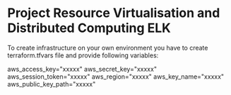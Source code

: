 # Project Resource Virtualisation and Distributed Computing ELK 

To create infrastructure on your own environment you have to create terraform.tfvars file and provide following variables: 


aws_access_key="xxxxx"
aws_secret_key="xxxxx"
aws_session_token="xxxxx"
aws_region="xxxxx"
aws_key_name="xxxxx"
aws_public_key_path="xxxxx"
